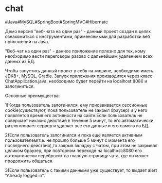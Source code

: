 # chat
#Java#MySQL#SpringBoot#SpringMVC#Hibernate

Демо версия "веб-чата на один раз" - данный проект создан в целях ознакомиться с инструментами, применяемыми для разработки веб приложений на Java.

"Веб-чат на один раз" - данное приложение полезно для тех, кому необходимо вести переговоры разово с дальнейшим удалением всех данных из БД.

Чтобы запустить данный проект у себя на машине, необходимо иметь JDK8+, MySQL, Gradle.
Запуск приложения производится через класс ChatApplication.java, необходимо будет перейти на localhost:8080 и залогиниться.

Основные преимущества:

1)Когда пользователь залогинился, ему присваивается сессионные cookie(существуют, пока пользователь не закрыл браузер) и у него появляется время его активности на сайте.Если пользователь не совершает никаких действий в течение 5 минут, то его автоматически разлогинивает сервер и удаляет все его данные и его самого из БД.

2)Если пользователь залогинился и пока еще является активным пользователем(т.е. не прошло больше 5 минут с момента его последнего действия),то закрыв вкладку с чатом, при этом не закрывая целиком браузер, при повторном переходе на localhost:8080 его автоматически перебросит на главную страницу чата, где он может продолжить общаться.

3)Если пользователь с такими данными уже существует, то выдает alert "Already logged in".
